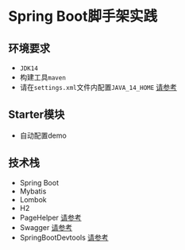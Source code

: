 # Spring Boot脚手架实践
## 环境要求
- `JDK14`
- 构建工具`maven`
- 请在`settings.xml`文件内配置`JAVA_14_HOME` [请参考](https://maven.apache.org/plugins/maven-compiler-plugin/examples/compile-using-different-jdk.html)
## Starter模块
- 自动配置demo
## 技术栈
- Spring Boot
- Mybatis
- Lombok
- H2
- PageHelper [请参考](https://github.com/pagehelper/Mybatis-PageHelper)
- Swagger [请参考](https://doc.xiaominfo.com/knife4j/)
- SpringBootDevtools [请参考](https://juejin.im/post/6844904097808646151)

